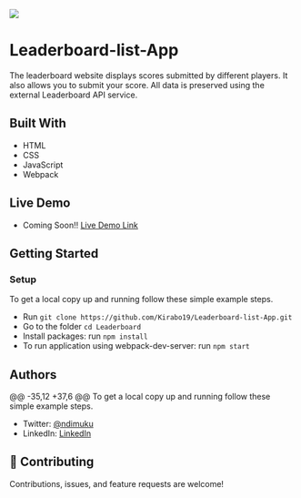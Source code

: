 ![](https://img.shields.io/badge/Microverse-blueviolet)
# Leaderboard-list-App
The leaderboard website displays scores submitted by different players. It also allows you to submit your score. All data is preserved using the external Leaderboard API service.



## Built With

- HTML
- CSS
- JavaScript
- Webpack

## Live Demo
- Coming Soon!!
[Live Demo Link]()


## Getting Started

### Setup
To get a local copy up and running follow these simple example steps.

- Run `git clone https://github.com/Kirabo19/Leaderboard-list-App.git`
- Go to the folder `cd Leaderboard`
- Install packages: run `npm install`
- To run application using webpack-dev-server: run `npm start`

## Authors

@@ -35,12 +37,6 @@ To get a local copy up and running follow these simple example steps.
- Twitter: [@ndimuku](https://twitter.com/ndimuku)
- LinkedIn: [LinkedIn](https://www.linkedin.com/in/patrick-ndimukulaga-a6910a50/)

## 🤝 Contributing

Contributions, issues, and feature requests are welcome!
